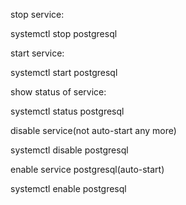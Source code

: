 stop service:

systemctl stop postgresql

start service:

systemctl start postgresql

show status of service:

systemctl status postgresql

disable service(not auto-start any more)

systemctl disable postgresql

enable service postgresql(auto-start)

systemctl enable postgresql
